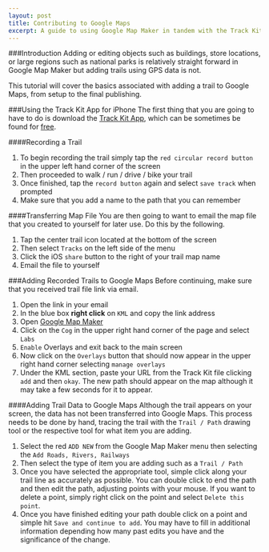 ```yaml
---
layout: post
title: Contributing to Google Maps
excerpt: A guide to using Google Map Maker in tandem with the Track Kit iPhone app to add custom mapped trails to Google Maps.
---
```

###Introduction
Adding or editing objects such as buildings, store locations, or large regions such as national parks is relatively straight forward in Google Map Maker but adding trails using GPS data is not. 

This tutorial will cover the basics associated with adding a trail to Google Maps, from setup to the final publishing.

###Using the Track Kit App for iPhone
The first thing that you are going to have to do is download the [Track Kit App](https://itunes.apple.com/us/app/track-kit-gps-tracker-offline/id871209106?mt=8), which can be sometimes be found for [free](http://appshopper.com/navigation/track-kit-gps-tracker).

####Recording a Trail

1. To begin recording the trail simply tap the `red circular record button` in the upper left hand corner of the screen
2. Then proceeded to walk / run / drive / bike your trail
3. Once finished, tap the `record button` again and select `save track` when prompted
4. Make sure that you add a name to the path that you can remember

####Transferring Map File
You are then going to want to email the map file that you created to yourself for later use. Do this by the following.

1. Tap the center trail icon located at the bottom of the screen
2. Then select `Tracks` on the left side of the menu
3. Click the iOS `share` button to the right of your trail map name
4. Email the file to yourself

###Adding Recorded Trails to Google Maps
Before continuing, make sure that you received trail file link via email.

1. Open the link in your email
2. In the blue box **right click** on `KML` and copy the link address
3. Open [Google Map Maker](http://www.google.com/mapmaker)
4. Click on the `Cog` in the upper right hand corner of the page and select `Labs`
5. `Enable` Overlays and exit back to the main screen
6. Now click on the `Overlays` button that should now appear in the upper right hand corner selecting `manage overlays`
7. Under the KML section, paste your URL from the Track Kit file clicking `add` and then `okay`.
The new path should appear on the map although it may take a few seconds for it to appear.

####Adding Trail Data to Google Maps
Although the trail appears on your screen, the data has not been transferred into Google Maps. 
This process needs to be done by hand, tracing the trail with the `Trail / Path` drawing tool or the respective tool for what item you are adding.

1. Select the red `ADD NEW` from the Google Map Maker menu then selecting the `Add Roads, Rivers, Railways`
2. Then select the type of item you are adding such as a `Trail / Path`
3. Once you have selected the appropriate tool, simple click along your trail line as accurately as possible. 
You can double click to end the path and then edit the path, adjusting points with your mouse. If you want to delete a point, simply right click on the point and select `Delete this point`.
4. Once you have finished editing your path double click on a point and simple hit `Save and continue to add`.
You may have to fill in additional information depending how many past edits you have and the significance of the change.


